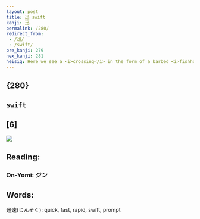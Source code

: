```yaml
---
layout: post
title: 迅 swift
kanji: 迅
permalink: /280/
redirect_from:
 - /迅/
 - /swift/
pre_kanji: 279
nex_kanji: 281
heisig: Here we see a <i>crossing</i> in the form of a barbed <i>fishhook</i>, suggesting a <b>swifter</b> alternate not only to the roundabouts used in Europe but also to the "cloverleaf" design used on superhighways in the United States.
---
```


## {280}

## `swift`

## [6]

<div class="stroke"><img src="E8BF85.png" /></div>

## Reading:

### On-Yomi: ジン

## Words:

迅速(じんそく): quick, fast, rapid, swift, prompt
